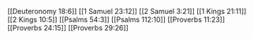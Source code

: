 [[Deuteronomy 18:6]]
[[1 Samuel 23:12]]
[[2 Samuel 3:21]]
[[1 Kings 21:11]]
[[2 Kings 10:5]]
[[Psalms 54:3]]
[[Psalms 112:10]]
[[Proverbs 11:23]]
[[Proverbs 24:15]]
[[Proverbs 29:26]]
